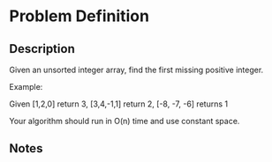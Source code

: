 # Problem Definition

## Description

Given an unsorted integer array, find the first missing positive integer.

Example:

Given
[1,2,0] return 3,
[3,4,-1,1] return 2,
[-8, -7, -6] returns 1

Your algorithm should run in O(n) time and use constant space.

## Notes